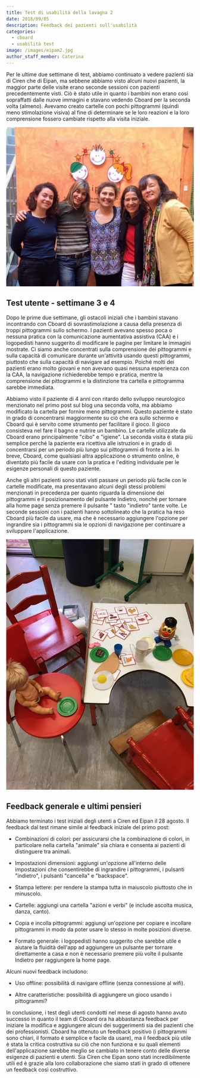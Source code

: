 ```yaml
---
title: Test di usabilità della lavagna 2
date: 2018/09/05
description: Feedback dei pazienti sull'usabilità
categories:
  - cboard
  - usabilità test
image: /images/eipam2.jpg
author_staff_member: Caterina
---
```


Per le ultime due settimane di test, abbiamo continuato a vedere pazienti sia di Ciren che di Eipan, ma sebbene abbiamo visto alcuni nuovi pazienti, la maggior parte delle visite erano seconde sessioni con pazienti precedentemente visti. Ciò è stato utile in quanto i bambini non erano così sopraffatti dalle nuove immagini e stavano vedendo Cboard per la seconda volta (almeno). Avevamo creato cartelle con pochi pittogrammi (quindi meno stimolazione visiva) al fine di determinare se le loro reazioni e la loro comprensione fossero cambiate rispetto alla visita iniziale.

![Eipan](/images/eipam2.jpg)

## Test utente - settimane 3 e 4

Dopo le prime due settimane, gli ostacoli iniziali che i bambini stavano incontrando con Cboard di sovrastimolazione a causa della presenza di troppi pittogrammi sullo schermo. I pazienti avevano spesso poca o nessuna pratica con la comunicazione aumentativa assistiva (CAA) e i logopedisti hanno suggerito di modificare le pagine per limitare le immagini mostrate. Ci siamo anche concentrati sulla comprensione dei pittogrammi e sulla capacità di comunicare durante un'attività usando questi pittogrammi, piuttosto che sulla capacità di navigare ad esempio. Poiché molti dei pazienti erano molto giovani e non avevano quasi nessuna esperienza con la CAA, la navigazione richiederebbe tempo e pratica, mentre la comprensione dei pittogrammi e la distinzione tra cartella e pittogramma sarebbe immediata.

Abbiamo visto il paziente di 4 anni con ritardo dello sviluppo neurologico menzionato nel primo post sul blog una seconda volta, ma abbiamo modificato la cartella per fornire meno pittogrammi. Questo paziente è stato in grado di concentrarsi maggiormente su ciò che era sullo schermo e Cboard qui è servito come strumento per facilitare il gioco. Il gioco consisteva nel fare il bagno e nutrire un bambino. Le cartelle utilizzate da Cboard erano principalmente "cibo" e "igiene". La seconda visita è stata più semplice perché la paziente era ricettiva alle istruzioni e in grado di concentrarsi per un periodo più lungo sui pittogrammi di fronte a lei. In breve, Cboard, come qualsiasi altra applicazione o strumento online, è diventato più facile da usare con la pratica e l'editing individuale per le esigenze personali di questo paziente.

Anche gli altri pazienti sono stati visti passare un periodo più facile con le cartelle modificate, ma presentavano alcuni degli stessi problemi menzionati in precedenza per quanto riguarda la dimensione dei pittogrammi e il posizionamento del pulsante Indietro, nonché per tornare alla home page senza premere il pulsante " tasto "indietro" tante volte. Le seconde sessioni con i pazienti hanno sottolineato che la pratica ha reso Cboard più facile da usare, ma che è necessario aggiungere l'opzione per ingrandire sia i pittogrammi sia le opzioni di navigazione per continuare a sviluppare l'applicazione.

![Eipan2](/images/eipan3.jpeg)

## Feedback generale e ultimi pensieri

Abbiamo terminato i test iniziali degli utenti a Ciren ed Eipan il 28 agosto. Il feedback dal test rimane simile al feedback iniziale del primo post:

- Combinazioni di colori: per assicurarsi che la combinazione di colori, in particolare nella cartella "animale" sia chiara e consenta ai pazienti di distinguere tra animali.

- Impostazioni dimensioni: aggiungi un'opzione all'interno delle impostazioni che consentirebbe di ingrandire i pittogrammi, i pulsanti "indietro", i pulsanti "cancella" e "backspace".

- Stampa lettere: per rendere la stampa tutta in maiuscolo piuttosto che in minuscolo.

- Cartelle: aggiungi una cartella "azioni e verbi" (e include ascolta musica, danza, canto).

- Copia e incolla pittogrammi: aggiungi un'opzione per copiare e incollare pittogrammi in modo da poter usare lo stesso in molte posizioni diverse.

- Formato generale: i logopedisti hanno suggerito che sarebbe utile e aiutare la fluidità dell'app ad aggiungere un pulsante per tornare direttamente a casa e non è necessario premere più volte il pulsante Indietro per raggiungere la home page.

Alcuni nuovi feedback includono:

- Uso offline: possibilità di navigare offline (senza connessione al wifi).

- Altre caratteristiche: possibilità di aggiungere un gioco usando i pittogrammi?

In conclusione, i test degli utenti condotti nel mese di agosto hanno avuto successo in quanto il team di Cboard ora ha abbastanza feedback per iniziare la modifica e aggiungere alcuni dei suggerimenti sia dei pazienti che dei professionisti. Cboard ha ottenuto un feedback positivo (i pittogrammi sono chiari, il formato è semplice e facile da usare), ma il feedback più utile è stata la critica costruttiva su ciò che non funziona e su quali elementi dell'applicazione sarebbe meglio se cambiato in tenere conto delle diverse esigenze di pazienti e utenti. Sia Ciren che Eipan sono stati incredibilmente utili ed è grazie alla loro collaborazione che siamo stati in grado di ottenere un feedback così costruttivo.